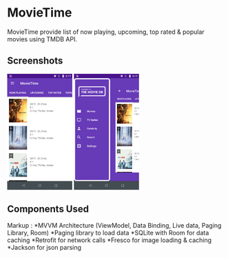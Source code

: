 # MovieTime
MovieTime provide list of now playing, upcoming, top rated & popular movies using TMDB API.

## Screenshots
<img src="https://github.com/henukumar/MovieTime/blob/master/screenshots/MovieTime1.png" width="30%"></img> 
<img src="https://github.com/henukumar/MovieTime/blob/master/screenshots/MovieTime2.png" width="30%"></img> 

## Components Used
Markup : *MVVM Architecture (ViewModel, Data Binding, Live data, Paging Library, Room)
*Paging library to load data
*SQLite with Room for data caching
*Retrofit for network calls
*Fresco for image loading & caching
*Jackson for json parsing

